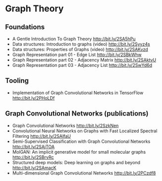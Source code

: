# Graph Theory 

## Foundations
* A Gentle Introduction To Graph Theory http://bit.ly/2SA5hPu
* Data structures: Introduction to graphs (video) http://bit.ly/2Syvz4s
* Data structures: Properties of Graphs (video) http://bit.ly/2SAKvzd
* Graph Representation part 01 - Edge List http://bit.ly/2SBkWhw
* Graph Representation part 02 - Adjacency Matrix http://bit.ly/2SAktvU
* Graph Representation part 03 - Adjacency List http://bit.ly/2SwYd6d

## Tooling
* Implementation of Graph Convolutional Networks in TensorFlow http://bit.ly/2PHoLDf

## Graph Convolutional Networks (publications)
* Graph Convolutional Networks http://bit.ly/2SzkNen
* Convolutional Neural Networks on Graphs with Fast Localized Spectral Filtering http://bit.ly/2SAIfaU
* Semi-Supervised Classification with Graph Convolutional Networks http://bit.ly/2SAjTOA
* MolGAN: An implicit generative model for small molecular graphs http://bit.ly/2SBrvRc
* Structured deep models: Deep learning on graphs and beyond http://bit.ly/2SAmacK
* Multi-dimensional Graph Convolutional Networks http://bit.ly/2PCzdf8
